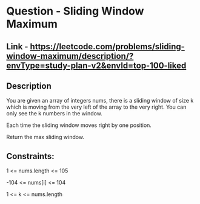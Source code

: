 # Question - Sliding Window Maximum

## Link - https://leetcode.com/problems/sliding-window-maximum/description/?envType=study-plan-v2&envId=top-100-liked

## Description

You are given an array of integers nums, there is a sliding window of size k which is moving from the very left of the array to the very right. You can only see the k numbers in the window.

Each time the sliding window moves right by one position.

Return the max sliding window.

## Constraints:

1 <= nums.length <= 105

-104 <= nums[i] <= 104

1 <= k <= nums.length
 
